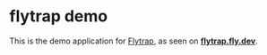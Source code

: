 # flytrap demo

This is the demo application for [Flytrap][flytrap], as seen on
[**flytrap.fly.dev**](https://flytrap.fly.dev).

[flytrap]: https://github.com/silverlyra/flytrap
